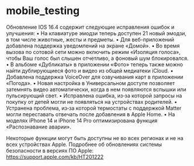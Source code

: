 # mobile_testing

Обновление IOS 16.4 содержит следующие исправления ошибок и улучшения:
 • На клавиатуре эмодзи теперь доступен 21 новый эмодзи, в том числе животные, жесты и предметы.
 • Для веб-приложений добавлена поддержка уведомлений на экране «Домой».
 • Во время вызова по сотовой сети можно включить режим «Изоляция голоса», чтобы Ваш голос был слышен отчетливо, а фоновый шум блокировался.
 • В альбоме «Дубликаты» в приложении «Фото» теперь также можно найти дублирующиеся фото и видео из общей медиатеки iCloud.
 • Добавлена поддержка VoiceOver для озвучивания карт в приложении «Погода».
 • Новая настройка в Универсальном доступе позволяет затемнять видео автоматически, когда в нем появляются вспышки или пульсирующий свет.
 • Исправлена ошибка, из‑за которой запросы на покупку от детей могли не появляться на устройствах родителей.
 • Устранена проблема, из‑за которой термостаты с поддержкой Matter могли переставать отвечать после добавления в Apple Home.
 • На моделях iPhone 14 и iPhone 14 Pro оптимизирована функция «Распознавание аварии».

Некоторые функции могут быть доступны не во всех регионах и не на всех устройствах Apple. Подробнее об обновлениях системы безопасности в версиях ПО Apple:
https://support.apple.com/kb/HT201222

